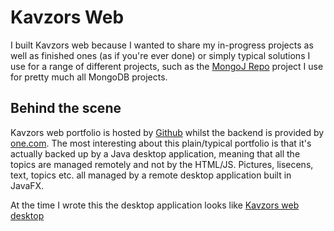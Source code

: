 # Kavzors Web
I built Kavzors web because I wanted to share my in-progress projects as well as finished ones (as if you're ever done) or simply typical solutions I use for a range of different projects, such as the [MongoJ Repo](https://github.com/Kavzor/MongoJRepo) project I use for pretty much all MongoDB projects.

## Behind the scene
Kavzors web portfolio is hosted by [Github](https://github.com) whilst the backend is provided by [one.com](https://www.one.com/en/). The most interesting about this plain/typical portfolio is that it's actually backed up by a Java desktop application, meaning that all the topics are managed remotely and not by the HTML/JS. Pictures, lisecens, text, topics etc. all managed by a remote desktop application built in JavaFX. 

At the time I wrote this the desktop application looks like [Kavzors web desktop](kavzorswebdesktop.png)
